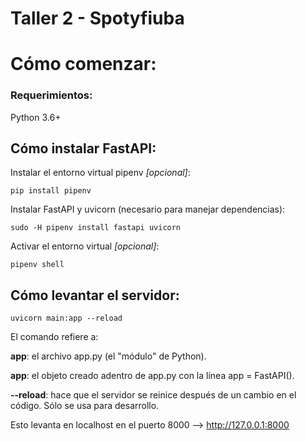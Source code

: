 # Taller 2 - Spotyfiuba

# Cómo comenzar:

### Requerimientos:
Python 3.6+

## Cómo instalar FastAPI:
Instalar el entorno virtual pipenv *[opcional]*:
```
pip install pipenv
```
Instalar FastAPI y uvicorn (necesario para manejar dependencias):
```
sudo -H pipenv install fastapi uvicorn
```
Activar el entorno virtual *[opcional]*:
```
pipenv shell
```

## Cómo levantar el servidor:

```
uvicorn main:app --reload
```

El comando refiere a:

**app**: el archivo app.py (el "módulo" de Python).

**app**: el objeto creado adentro de app.py con la línea app = FastAPI().

**--reload**: hace que el servidor se reinice después de un cambio en el código. Sólo se usa para desarrollo.

Esto levanta en localhost en el puerto 8000 --> http://127.0.0.1:8000